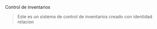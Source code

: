 Control de inventarios

> Este es un sistema de control de inventarios creado con identidad relacion
